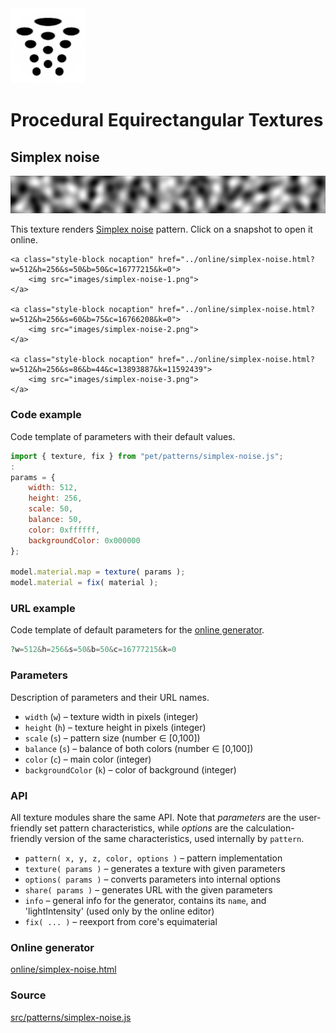 <img class="logo" src="../assets/logo/logo.png">


# Procedural Equirectangular Textures


## Simplex noise
<img src="images/simplex-noise.jpg">

This texture renders [Simplex noise](https://en.wikipedia.org/wiki/Simplex_noise)
pattern. Click on a snapshot to open it online.

<p class="gallery">

	<a class="style-block nocaption" href="../online/simplex-noise.html?w=512&h=256&s=50&b=50&c=16777215&k=0">
		<img src="images/simplex-noise-1.png">
	</a>

	<a class="style-block nocaption" href="../online/simplex-noise.html?w=512&h=256&s=60&b=75&c=16766208&k=0">
		<img src="images/simplex-noise-2.png">
	</a>

	<a class="style-block nocaption" href="../online/simplex-noise.html?w=512&h=256&s=86&b=44&c=13893887&k=11592439">
		<img src="images/simplex-noise-3.png">
	</a>

</p>


### Code example

Code template of parameters with their default values.

```js
import { texture, fix } from "pet/patterns/simplex-noise.js";
:
params = {
	width: 512,
	height: 256,
	scale: 50,
	balance: 50,
	color: 0xffffff,
	backgroundColor: 0x000000
};

model.material.map = texture( params );
model.material = fix( material );
```

### URL example

Code template of default parameters for the [online generator](../online/simplex-noise.html).

```php
?w=512&h=256&s=50&b=50&c=16777215&k=0
```

### Parameters

Description of parameters and their URL names.

* `width` (`w`) &ndash; texture width in pixels (integer)
* `height` (`h`) &ndash; texture height in pixels (integer)
* `scale` (`s`) &ndash; pattern size (number &#x2208; [0,100])
* `balance` (`s`) &ndash; balance of both colors (number &#x2208; [0,100])
* `color` (`c`) &ndash; main color (integer)
* `backgroundColor` (`k`) &ndash; color of background (integer)


### API

All texture modules share the same API. Note that *parameters*
are the user-friendly set pattern characteristics, while
*options* are the calculation-friendly version of the same
characteristics, used internally by `pattern`.

* `pattern( x, y, z, color, options )` &ndash; pattern implementation
* `texture( params )` &ndash; generates a texture with given parameters
* `options( params )` &ndash; converts parameters into internal options
* `share( params )` &ndash; generates URL with the given parameters
* `info` &ndash; general info for the generator, contains its `name`, and 'lightIntensity' (used only by the online editor)
* `fix( ... )` &ndash; reexport from core's equimaterial


### Online generator

[online/simplex-noise.html](../online/simplex-noise.html)

### Source

[src/patterns/simplex-noise.js](https://github.com/boytchev/texture-generator/blob/main/src/patterns/simplex-noise.js)


